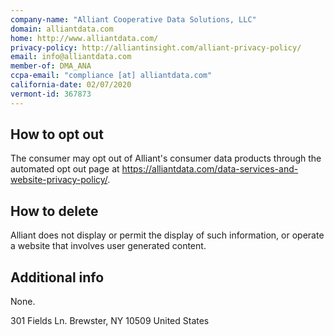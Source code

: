 ```yaml
---
company-name: "Alliant Cooperative Data Solutions, LLC"
domain: alliantdata.com
home: http://www.alliantdata.com/
privacy-policy: http://alliantinsight.com/alliant-privacy-policy/
email: info@alliantdata.com
member-of: DMA_ANA
ccpa-email: "compliance [at] alliantdata.com"
california-date: 02/07/2020
vermont-id: 367873
---
```

## How to opt out


The consumer may opt out of Alliant's consumer data products through the automated opt out page at https://alliantdata.com/data-services-and-website-privacy-policy/.

## How to delete


Alliant does not display or permit the display of such information, or operate a website that involves user generated content.

## Additional info


None.

301 Fields Ln.
Brewster, NY 10509
United States

